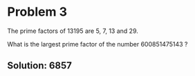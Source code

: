 # Problem 3

The prime factors of 13195 are 5, 7, 13 and 29.

What is the largest prime factor of the number 600851475143 ?

## Solution: 6857

